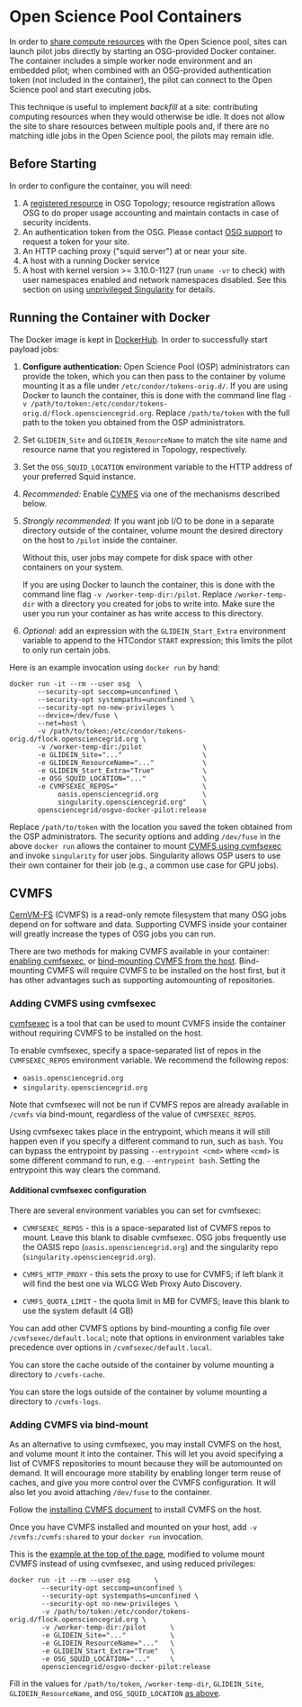 Open Science Pool Containers
============================

In order to [share compute resources](overview.md) with the Open Science pool,
sites can launch pilot jobs directly by starting an OSG-provided Docker container.
The container includes a simple worker node environment and an embedded pilot;
when combined with an OSG-provided authentication token (not included in the container),
the pilot can connect to the Open Science pool and start executing jobs.

This technique is useful to implement _backfill_ at a site:
contributing computing resources when they would otherwise be idle.
It does not allow the site to share resources between multiple pools and,
if there are no matching idle jobs in the Open Science pool,
the pilots may remain idle.

Before Starting
---------------

In order to configure the container, you will need:

1. A [registered resource](../common/registration.md) in OSG Topology;
   resource registration allows OSG to do proper usage accounting and maintain contacts in case of security incidents.
2. An authentication token from the OSG.  Please contact [OSG support](mailto:support@opensciencegrid.org) to request a
   token for your site.
3. An HTTP caching proxy ("squid server") at or near your site.
1.  A host with a running Docker service
1.  A host with kernel version >= 3.10.0-1127 (run `uname -vr` to check) with user namespaces enabled and
    network namespaces disabled.
    See this section on using
    [unprivileged Singularity](https://opensciencegrid.org/docs/worker-node/install-singularity/#enabling-unprivileged-singularity)
    for details.


Running the Container with Docker
---------------------------------

The Docker image is kept in [DockerHub](https://hub.docker.com/r/opensciencegrid/osgvo-docker-pilot).
In order to successfully start payload jobs:


1. **Configure authentication:**
   Open Science Pool (OSP) administrators can provide the token,
   which you can then pass to the container by volume mounting it as a file under `/etc/condor/tokens-orig.d/`.
   If you are using Docker to launch the container, this is done with the command line flag
   `-v /path/to/token:/etc/condor/tokens-orig.d/flock.opensciencegrid.org`.
   Replace `/path/to/token` with the full path to the token you obtained from the OSP administrators.
2. Set `GLIDEIN_Site` and `GLIDEIN_ResourceName` to match the site name and resource name that you registered in Topology,
   respectively.
3. Set the `OSG_SQUID_LOCATION` environment variable to the HTTP address of your preferred Squid instance.
4. _Recommended:_ Enable [CVMFS](#cvmfs) via one of the mechanisms described below.
5. _Strongly recommended:_  If you want job I/O to be done in a separate directory outside of the container,
   volume mount the desired directory on the host to `/pilot` inside the container.

    Without this, user jobs may compete for disk space with other containers on your system.

    If you are using Docker to launch the container, this is done with the command line flag
    `-v /worker-temp-dir:/pilot`.
    Replace `/worker-temp-dir` with a directory you created for jobs to write into.
    Make sure the user you run your container as has write access to this directory.

6. _Optional:_ add an expression with the `GLIDEIN_Start_Extra` environment variable to append to the HTCondor `START`
   expression; this limits the pilot to only run certain jobs.

Here is an example invocation using `docker run` by hand:

```
docker run -it --rm --user osg  \
       --security-opt seccomp=unconfined \
       --security-opt systempaths=unconfined \
       --security-opt no-new-privileges \
       --device=/dev/fuse \
       --net=host \
       -v /path/to/token:/etc/condor/tokens-orig.d/flock.opensciencegrid.org \
       -v /worker-temp-dir:/pilot               \
       -e GLIDEIN_Site="..."                    \
       -e GLIDEIN_ResourceName="..."            \
       -e GLIDEIN_Start_Extra="True"            \
       -e OSG_SQUID_LOCATION="..."              \
       -e CVMFSEXEC_REPOS="                     \
            oasis.opensciencegrid.org           \
            singularity.opensciencegrid.org"    \
       opensciencegrid/osgvo-docker-pilot:release
```

Replace `/path/to/token` with the location you saved the token obtained from the OSP administrators.
The security options and adding `/dev/fuse` in the above `docker run` allows the container
to mount [CVMFS using cvmfsexec](#adding-cvmfs-using-cvmfsexec) and invoke `singularity` for user jobs.
Singularity allows OSP users to use their own container for their job (e.g., a common use case for GPU jobs).


CVMFS
-----

[CernVM-FS](https://cernvm.cern.ch/fs/) (CVMFS) is a read-only remote filesystem that many OSG jobs depend on for software and data.
Supporting CVMFS inside your container will greatly increase the types of OSG jobs you can run.

There are two methods for making CVMFS available in your container: [enabling cvmfsexec](#adding-cvmfs-using-cvmfsexec),
or [bind-mounting CVMFS from the host](#adding-cvmfs-via-bind-mount).
Bind-mounting CVMFS will require CVMFS to be installed on the host first,
but it has other advantages such as supporting automounting of repositories.


### Adding CVMFS using cvmfsexec

[cvmfsexec](https://github.com/CVMFS/cvmfsexec#readme) is a tool that can be used to mount CVMFS inside the container
without requiring CVMFS to be installed on the host.

To enable cvmfsexec, specify a space-separated list of repos in the `CVMFSEXEC_REPOS` environment variable.
We recommend the following repos:
-   `oasis.opensciencegrid.org`
-   `singularity.opensciencegrid.org`

Note that cvmfsexec will not be run if CVMFS repos are already available in `/cvmfs` via bind-mount,
regardless of the value of `CVMFSEXEC_REPOS`.

Using cvmfsexec takes place in the entrypoint, which means it will still happen
even if you specify a different command to run, such as `bash`.
You can bypass the entrypoint by passing `--entrypoint <cmd>` where `<cmd>` is some different command to run,
e.g. `--entrypoint bash`.
Setting the entrypoint this way clears the command.


#### Additional cvmfsexec configuration

There are several environment variables you can set for cvmfsexec:

-   `CVMFSEXEC_REPOS` - this is a space-separated list of CVMFS repos to mount.
    Leave this blank to disable cvmfsexec.
    OSG jobs frequently use the OASIS repo (`oasis.opensciencegrid.org`) and
    the singularity repo (`singularity.opensciencegrid.org`).

-   `CVMFS_HTTP_PROXY` - this sets the proxy to use for CVMFS; if left blank
    it will find the best one via WLCG Web Proxy Auto Discovery.

-   `CVMFS_QUOTA_LIMIT` - the quota limit in MB for CVMFS; leave this blank to
    use the system default (4 GB)

You can add other CVMFS options by bind-mounting a config file over `/cvmfsexec/default.local`;
note that options in environment variables take precedence over options in `/cvmfsexec/default.local`.

You can store the cache outside of the container by volume mounting a directory to `/cvmfs-cache`.

You can store the logs outside of the container by volume mounting a directory to `/cvmfs-logs`.


### Adding CVMFS via bind-mount

As an alternative to using cvmfsexec, you may install CVMFS on the host, and volume mount it into the container.
This will let you avoid specifying a list of CVMFS repositories to mount because they will be automounted on demand.
It will encourage more stability by enabling longer term reuse of caches, and give you more control over the CVMFS configuration.
It will also let you avoid attaching `/dev/fuse` to the container.

Follow the [installing CVMFS document](../worker-node/install-cvmfs.md) to install CVMFS on the host.

Once you have CVMFS installed and mounted on your host, add `-v /cvmfs:/cvmfs:shared` to your `docker run` invocation.

This is the [example at the top of the page](#running-the-container-with-docker),
modified to volume mount CVMFS instead of using cvmfsexec, and using reduced privileges:

```
docker run -it --rm --user osg      \
        --security-opt seccomp=unconfined \
        --security-opt systempaths=unconfined \
        --security-opt no-new-privileges \
        -v /path/to/token:/etc/condor/tokens-orig.d/flock.opensciencegrid.org \
        -v /worker-temp-dir:/pilot      \
        -e GLIDEIN_Site="..."           \
        -e GLIDEIN_ResourceName="..."   \
        -e GLIDEIN_Start_Extra="True"   \
        -e OSG_SQUID_LOCATION="..."     \
        opensciencegrid/osgvo-docker-pilot:release
```

Fill in the values for `/path/to/token`, `/worker-temp-dir`, `GLIDEIN_Site`, `GLIDEIN_ResourceName`, and `OSG_SQUID_LOCATION` [as above](#running-the-container-with-docker).
